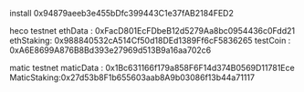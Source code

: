 install 0x94879aeeb3e455bDfc399443C1e37fAB2184FED2

heco testnet
ethData : 0xFacD801EcFDbeB12d5279Aa8bc0954436c0Fdd21
ethStaking: 0x988840532cA514Cf50d18DEd1389Ff6cF5836265
testCoin : 0xA6E8699A876B8Bd393e27969d513B9a16aa702c6

matic testnet
maticData : 0x1Bc631166f179a858F6F14d374B0569D11781Ece
MaticStaking:0x27d53b8F1b655603aab8A9b03086f13b44a71117


